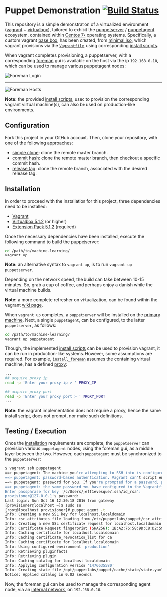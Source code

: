 # Puppet Demonstration [![Build Status](https://travis-ci.org/jeff1evesque/puppet-demonstration.svg?branch=master)](https://travis-ci.org/jeff1evesque/puppet-demonstration)

This repository is a simple demonstration of a virtualized environment
 ([vagrant](https://www.vagrantup.com/) + [virtualbox](https://www.virtualbox.org/)),
 tailored to exhibit the [puppetserver](https://docs.puppet.com/puppetserver/latest/services_master_puppetserver.html)
 / [puppetagent](https://docs.puppet.com/puppet/latest/reference/man/agent.html) ecosystem,
 contained within [Centos 7x](https://www.centos.org/) operating systems.
 Specifically, a custom vagrant [base box](https://www.vagrantup.com/docs/boxes/base.html),
 has been created, from [minimal iso](http://isoredirect.centos.org/centos/7/isos/x86_64/CentOS-7-x86_64-Minimal-1511.iso),
 which vagrant provisions via the [`Vagrantfile`](https://github.com/jeff1evesque/puppet-demonstration/blob/master/Vagrantfile),
 using corresponding [install scripts](https://github.com/jeff1evesque/puppet-demonstration/tree/master/install_scripts).

 When vagrant completes provisioning, a puppetserver, with a corresponding
 [foreman](https://theforeman.org/) gui is available on the host via the ip
 `192.168.0.10`, which can be used to manage various puppetagent nodes:

![Foreman Login](https://cloud.githubusercontent.com/assets/2907085/19436102/4c40ca40-943c-11e6-9554-cd13f363569c.PNG)

---

![Foreman Hosts](https://cloud.githubusercontent.com/assets/2907085/19436123/68a121e4-943c-11e6-8b18-c8582b232870.PNG)

**Note:** the provided [install scripts](https://github.com/jeff1evesque/puppet-demonstration/tree/master/install_scripts),
 used to provision the corresponding vagrant virtual machine(s), can also be
 used on production-like environments.

## Configuration

Fork this project in your GitHub account.  Then, clone your repository, with
 one of the following approaches:

- [simple clone](https://github.com/jeff1evesque/machine-learning/blob/master/documentation/configuration/setup_clone.rst#simple-clone):
 clone the remote master branch.
- [commit hash](https://github.com/jeff1evesque/machine-learning/blob/master/documentation/configuration/setup_clone.rst#commit-hash):
 clone the remote master branch, then checkout a specific commit hash.
- [release tag](https://github.com/jeff1evesque/machine-learning/blob/master/documentation/configuration/setup_clone.rst#release-tag):
 clone the remote branch, associated with the desired release tag.

## Installation

In order to proceed with the installation for this project, three dependencies
 need to be installed:

- [Vagrant](https://www.vagrantup.com/)
- [Virtualbox 5.1.2](http://download.virtualbox.org/virtualbox/5.1.2/) (or higher)
- [Extension Pack 5.1.2](http://download.virtualbox.org/virtualbox/5.1.2/) (required)

Once the necessary dependencies have been installed, execute the following
 command to build the puppetserver:

```bash
cd /path/to/machine-learning/
vagrant up
```

**Note:** an alternative syntax to `vagrant up`, is to run `vagrant up puppetserver`.

Depending on the network speed, the build can take between 10-15 minutes. So,
 grab a cup of coffee, and perhaps enjoy a danish while the virtual machine
 builds.

**Note:** a more complete refresher on virtualization, can be found within the
 vagrant [wiki page](https://github.com/jeff1evesque/machine-learning/wiki/Vagrant).

When `vagrant up` completes, a `puppetserver` will be installed on the
 [primary machine](https://github.com/jeff1evesque/puppet-demonstration/blob/3145a783e3822e465419606e8ff96899bd2b116e/Vagrantfile#L31-L32).
 Next, a single `puppetagent`, can be configured, to the latter `puppetserver`,
 as follows:

```bash
cd /path/to/machine-learning/
vagrant up puppetagent
```

Though, the implemented [install scripts](https://github.com/jeff1evesque/puppet-demonstration/tree/master/install_scripts)
 can be used to provision vagrant, it can be run in production-like systems.
 However, some assumptions are required. For example,
 [`install_foreman`](https://github.com/jeff1evesque/puppet-demonstration/blob/7f08b038c1d9b54c2a464e6f8dc7c85834e25d2b/install_scripts/install_foreman#L23-L27)
 assumes the containing virtual machine, has a defined [proxy](https://en.wikipedia.org/wiki/Proxy_server):

```bash
...
## acquire proxy ip
read -p 'Enter your proxy ip > ' PROXY_IP

## acquire proxy port
read -p 'Enter your proxy port > ' PROXY_PORT
...
```

**Note:** the vagrant implementation does not require a proxy, hence the
 same install script, does not prompt, nor make such definitions.

## Testing / Execution

Once the [installation](https://github.com/jeff1evesque/puppet-demonstration/blob/master/README.md#installation)
 requirements are complete, the `puppetserver` can provision various
 `puppetagent` nodes, using the foreman gui, as a middle layer between the two.
 However, each `puppetagent` must be synchronized to the `puppetserver`:

```bash
$ vagrant ssh puppetagent
==> puppetagent: The machine you're attempting to SSH into is configured to use
==> puppetagent: password-based authentication. Vagrant can't script entering the
==> puppetagent: password for you. If you're prompted for a password, please enter
==> puppetagent: the same password you have configured in the Vagrantfile.
Enter passphrase for key '/c/Users/jeff1evesque/.ssh/id_rsa':
provisioner@127.0.0.1's password:
Last login: Sun Oct 16 12:30:18 2016 from gateway
[provisioner@localhost ~]$ sudo su
[root@localhost provisioner]# puppet agent -t
Info: Creating a new SSL key for localhost.localdomain
Info: csr_attributes file loading from /etc/puppetlabs/puppet/csr_attributes.yaml
Info: Creating a new SSL certificate request for localhost.localdomain
Info: Certificate Request fingerprint (SHA256): 1B:A2:76:58:9D:C8:D2:59:A2:5B:CC:E3:C9:2F:6E:C7:62:72:3A:6E:AE:B0:B6:AE:02:ED:87:8F:CA:30:8D:20
Info: Caching certificate for localhost.localdomain
Info: Caching certificate_revocation_list for ca
Info: Caching certificate for localhost.localdomain
Info: Using configured environment 'production'
Info: Retrieving pluginfacts
Info: Retrieving plugin
Info: Caching catalog for localhost.localdomain
Info: Applying configuration version '1476635580'
Info: Creating state file /opt/puppetlabs/puppet/cache/state/state.yaml
Notice: Applied catalog in 0.02 seconds
```

Now, the foreman gui can be used to manage the corresponding agent node, via an
 [internal network](https://github.com/jeff1evesque/puppet-demonstration/blob/3145a783e3822e465419606e8ff96899bd2b116e/Vagrantfile#L99),
 on `192.168.0.10`.